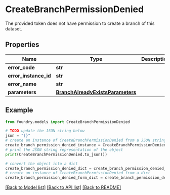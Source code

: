 # CreateBranchPermissionDenied

The provided token does not have permission to create a branch of this dataset.

## Properties

Name | Type | Description | Notes
------------ | ------------- | ------------- | -------------
**error_code** | **str** |  |
**error_instance_id** | **str** |  | \[optional\]
**error_name** | **str** |  |
**parameters** | [**BranchAlreadyExistsParameters**](BranchAlreadyExistsParameters.md) |  |

## Example

```python
from foundry.models import CreateBranchPermissionDenied

# TODO update the JSON string below
json = "{}"
# create an instance of CreateBranchPermissionDenied from a JSON string
create_branch_permission_denied_instance = CreateBranchPermissionDenied.from_json(json)
# print the JSON string representation of the object
print(CreateBranchPermissionDenied.to_json())

# convert the object into a dict
create_branch_permission_denied_dict = create_branch_permission_denied_instance.to_dict()
# create an instance of CreateBranchPermissionDenied from a dict
create_branch_permission_denied_form_dict = create_branch_permission_denied.from_dict(create_branch_permission_denied_dict)
```

[\[Back to Model list\]](../README.md#documentation-for-models) [\[Back to API list\]](../README.md#documentation-for-api-endpoints) [\[Back to README\]](../README.md)
